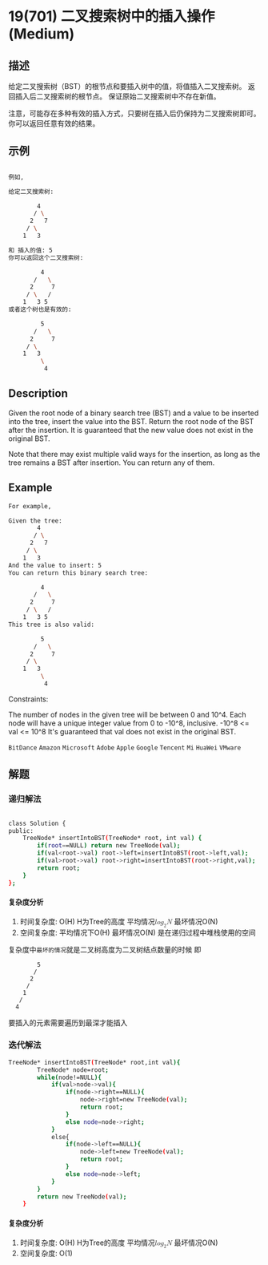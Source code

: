 # 19(701) 二叉搜索树中的插入操作(Medium)
## 描述

给定二叉搜索树（BST）的根节点和要插入树中的值，将值插入二叉搜索树。 返回插入后二叉搜索树的根节点。 保证原始二叉搜索树中不存在新值。

注意，可能存在多种有效的插入方式，只要树在插入后仍保持为二叉搜索树即可。 你可以返回任意有效的结果。

## 示例

```bash

例如, 

给定二叉搜索树:

        4
       / \
      2   7
     / \
    1   3

和 插入的值: 5
你可以返回这个二叉搜索树:

         4
       /   \
      2     7
     / \   /
    1   3 5
或者这个树也是有效的:

         5
       /   \
      2     7
     / \   
    1   3
         \
          4

``` 

## Description

Given the root node of a binary search tree (BST) and a value to be inserted into the tree, insert the value into the BST. Return the root node of the BST after the insertion. It is guaranteed that the new value does not exist in the original BST.

Note that there may exist multiple valid ways for the insertion, as long as the tree remains a BST after insertion. You can return any of them.

## Example

```bash
For example, 

Given the tree:
        4
       / \
      2   7
     / \
    1   3
And the value to insert: 5
You can return this binary search tree:

         4
       /   \
      2     7
     / \   /
    1   3 5
This tree is also valid:

         5
       /   \
      2     7
     / \   
    1   3
         \
          4

```
Constraints:

The number of nodes in the given tree will be between 0 and 10^4.
Each node will have a unique integer value from 0 to -10^8, inclusive.
-10^8 <= val <= 10^8
It's guaranteed that val does not exist in the original BST.

`BitDance` `Amazon` `Microsoft` `Adobe` `Apple` `Google` `Tencent` `Mi` `HuaWei` `VMware`

## 解题

### 递归解法
```bash

class Solution {
public:
    TreeNode* insertIntoBST(TreeNode* root, int val) {
        if(root==NULL) return new TreeNode(val);
        if(val<root->val) root->left=insertIntoBST(root->left,val);
        if(val>root->val) root->right=insertIntoBST(root->right,val);
        return root;
    }
};

```
#### 复杂度分析
1. 时间复杂度: O(H) H为Tree的高度 平均情况<math xmlns="http://www.w3.org/1998/Math/MathML" display="inline-block"><mi>l</mi><mi>o</mi><msub><mi>g</mi><mn>2</mn></msub><mi>N</mi></math> 最坏情况O(N)
2. 空间复杂度: 平均情况下O(H) 最坏情况O(N) 是在递归过程中堆栈使用的空间

复杂度中`最坏的情况`就是二叉树高度为二叉树结点数量的时候 即
```
        5
       /   
      2     
     /   
    1  
   /
  4 
```
要插入的元素需要遍历到最深才能插入

### 迭代解法

```bash
TreeNode* insertIntoBST(TreeNode* root,int val){
        TreeNode* node=root;
        while(node!=NULL){
            if(val>node->val){
                if(node->right==NULL){
                    node->right=new TreeNode(val);
                    return root;
                }
                else node=node->right;
            }
            else{
                if(node->left==NULL){
                    node->left=new TreeNode(val);
                    return root;
                }
                else node=node->left;
            }
        }
        return new TreeNode(val);
    }
```

#### 复杂度分析

1. 时间复杂度: O(H) H为Tree的高度 平均情况<math xmlns="http://www.w3.org/1998/Math/MathML" display="inline-block"><mi>l</mi><mi>o</mi><msub><mi>g</mi><mn>2</mn></msub><mi>N</mi></math> 最坏情况O(N)
2. 空间复杂度: O(1)